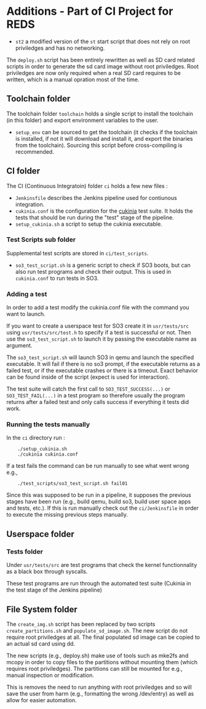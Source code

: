 # Additions - Part of CI Project for REDS

* `st2` a modified version of the `st` start script that does not rely on root priviledges and has no networking.

The `deploy.sh` script has been entirely rewritten as well as SD card related scripts in order to generate the sd card image without root priviledges. Root priviledges are now only required when a real SD card requires to be written, which is a manual opration most of the time.

## Toolchain folder

The toolchain folder `toolchain` holds a single script to install the toolchain (in this folder) and export environment variables to the user.

* `setup_env` can be sourced to get the toolchain (it checks if the toolchain is installed, if not it will download and install it, and export the binaries from the toolchain). Sourcing this script before cross-compiling is recommended.

## CI folder

The CI (Continuous Integratoin) folder `ci` holds a few new files :

* `Jenkinsfile` describes the Jenkins pipeline used for contiunous integration.
* `cukinia.conf` is the configuration for the [cukinia](https://github.com/savoirfairelinux/cukinia) test suite. It holds the tests that should be run during the "test" stage of the pipeline.
* `setup_cukinia.sh` a script to setup the cukinia executable.

### Test Scripts sub folder

Supplemental test scripts are stored in `ci/test_scripts`.

* `so3_test_script.sh` is a generic script to check if SO3 boots, but can also run test programs and check their output. This is used in `cukinia.conf` to run tests in SO3.

### Adding a test

In order to add a test modify the cukinia.conf file with the command you want to launch.

If you want to create a userspace test for SO3 create it in `usr/tests/src` using `usr/tests/src/test.h` to specify if a test is successful or not. Then use the `so3_test_script.sh` to launch it by passing the executable name as argument.

The `so3_test_script.sh` will launch SO3 in qemu and launch the specified executable. It will fail if there is no so3 prompt, if the executable returns as a failed test, or if the executable crashes or there is a timeout. Exact behavior can be found inside of the script (expect is used for interaction).

The test suite will catch the first call to `SO3_TEST_SUCCESS(...)` or `SO3_TEST_FAIL(...)` in a test program so therefore usually the program returns after a failed test and only calls success if everything it tests did work.

### Running the tests manually

In the `ci` directory run :

```shell
    ./setup_cukinia.sh
    ./cukinia cukinia.conf
```

If a test fails the command can be run manually to see what went wrong e.g.,

```shell
    ./test_scripts/so3_test_script.sh fail01
```

Since this was supposed to be run in a pipeline, it supposes the previous stages have been run (e.g., build qemu, build so3, build user space apps and tests, etc.). If this is run manually check out the `ci/Jenkinsfile` in order to execute the missing previous steps manually.

## Userspace folder

### Tests folder

Under `usr/tests/src` are test programs that check the kernel functionnality as a black box through syscalls.

These test programs are run through the automated test suite (Cukinia in the test stage of the Jenkins pipeline)

## File System folder

The `create_img.sh` script has been replaced by two scripts `create_partitions.sh` and `populate_sd_image.sh`. The new script do not require root priviledges at all. The final populated sd image can be copied to an actual sd card using dd.

The new scripts (e.g., deploy.sh) make use of tools such as mke2fs and mcopy in order to copy files to the partitions without mounting them (which requires root priviledges). The partitions can still be mounted for e.g., manual inspection or modification.

This is removes the need to run anything with root priviledges and so will save the user from harm (e.g., formatting the wrong /dev/entry) as well as allow for easier automation.
